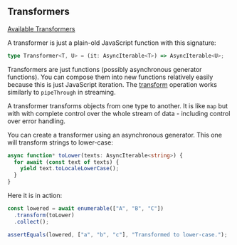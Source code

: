 ## Transformers

[Available Transformers](https://deno.land/x/proc@{{gitv}}/src/transformers.ts)

A transformer is just a plain-old JavaScript function with this signature:

```typescript
type Transformer<T, U> = (it: AsyncIterable<T>) => AsyncIterable<U>;
```

Transformers are just functions (possibly asynchronous generator functions). You
can compose them into new functions relatively easily because this is just
JavaScript iteration. The
[transform](https://deno.land/x/proc@{{gitv}}/mod3.ts?s=Enumerable#method_transform_0)
operation works similarly to `pipeThrough` in streaming.

A transformer transforms objects from one type to another. It is like `map` but
with with complete control over the whole stream of data - including control
over error handling.

You can create a transformer using an asynchronous generator. This one will
transform strings to lower-case:

```typescript
async function* toLower(texts: AsyncIterable<string>) {
  for await (const text of texts) {
    yield text.toLocaleLowerCase();
  }
}
```

Here it is in action:

```typescript
const lowered = await enumerable(["A", "B", "C"])
  .transform(toLower)
  .collect();

assertEquals(lowered, ["a", "b", "c"], "Transformed to lower-case.");
```
